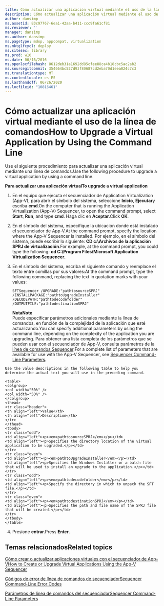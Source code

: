 ```yaml
---
title: Cómo actualizar una aplicación virtual mediante el uso de la línea de comandos
description: Cómo actualizar una aplicación virtual mediante el uso de la línea de comandos
author: dansimp
ms.assetid: 83c97767-6ea1-42aa-b411-ccc9fa61cf81
ms.reviewer: ''
manager: dansimp
ms.author: dansimp
ms.pagetype: mdop, appcompat, virtualization
ms.mktglfcycl: deploy
ms.sitesec: library
ms.prod: w10
ms.date: 06/16/2016
ms.openlocfilehash: 8612deb31a1692dd85cfee88ca4b18cbc5ac2ab2
ms.sourcegitcommit: 354664bc527d93f80687cd2eba70d1eea024c7c3
ms.translationtype: MT
ms.contentlocale: es-ES
ms.lasthandoff: 06/26/2020
ms.locfileid: "10816461"
---
```

# <span data-ttu-id="fe2a0-103">Cómo actualizar una aplicación virtual mediante el uso de la línea de comandos</span><span class="sxs-lookup"><span data-stu-id="fe2a0-103">How to Upgrade a Virtual Application by Using the Command Line</span></span>


<span data-ttu-id="fe2a0-104">Use el siguiente procedimiento para actualizar una aplicación virtual mediante una línea de comandos.</span><span class="sxs-lookup"><span data-stu-id="fe2a0-104">Use the following procedure to upgrade a virtual application by using a command line.</span></span>

**<span data-ttu-id="fe2a0-105">Para actualizar una aplicación virtual</span><span class="sxs-lookup"><span data-stu-id="fe2a0-105">To upgrade a virtual application</span></span>**

1.  <span data-ttu-id="fe2a0-106">En el equipo que ejecuta el secuenciador de Application Virtualization (App-V), para abrir el símbolo del sistema, seleccione **Inicio**, **Ejecutar**y escriba **cmd**.</span><span class="sxs-lookup"><span data-stu-id="fe2a0-106">On the computer that is running the Application Virtualization (App-V) Sequencer, to open the command prompt, select **Start**, **Run**, and type **cmd**.</span></span> <span data-ttu-id="fe2a0-107">Haga clic en **Aceptar**.</span><span class="sxs-lookup"><span data-stu-id="fe2a0-107">Click **OK**.</span></span>

2.  <span data-ttu-id="fe2a0-108">En el símbolo del sistema, especifique la ubicación donde está instalado el secuenciador de App-V.</span><span class="sxs-lookup"><span data-stu-id="fe2a0-108">At the command prompt, specify the location where the App-V Sequencer is installed.</span></span> <span data-ttu-id="fe2a0-109">Por ejemplo, en el símbolo del sistema, puede escribir lo siguiente: **CD c:\\Archivos de la aplicación SPRJ de virtualización**.</span><span class="sxs-lookup"><span data-stu-id="fe2a0-109">For example, at the command prompt, you could type the following: **cd C:\\Program Files\\Microsoft Application Virtualization Sequencer**.</span></span>

3.  <span data-ttu-id="fe2a0-110">En el símbolo del sistema, escriba el siguiente comando y reemplace el texto entre comillas por sus valores:</span><span class="sxs-lookup"><span data-stu-id="fe2a0-110">At the command prompt, type the following command, replacing the text in quotation marks with your values:</span></span>

    `SFTSequencer /UPGRADE:"pathtosourceSPRJ" /INSTALLPACKAGE:"pathtoUpgradeInstaller" /DECODEPATH:"pathtodecodefolder" /OUTPUTFILE:"pathtodestinationSPRJ"`

    **<span data-ttu-id="fe2a0-111">Nota</span><span class="sxs-lookup"><span data-stu-id="fe2a0-111">Note</span></span>**  
    <span data-ttu-id="fe2a0-112">Puede especificar parámetros adicionales mediante la línea de comandos, en función de la complejidad de la aplicación que esté actualizando.</span><span class="sxs-lookup"><span data-stu-id="fe2a0-112">You can specify additional parameters by using the command line, depending on the complexity of the application you are upgrading.</span></span> <span data-ttu-id="fe2a0-113">Para obtener una lista completa de los parámetros que se pueden usar con el secuenciador de App-V, consulta parámetros de la [línea de comandos Sequencer](sequencer-command-line-parameters.md).</span><span class="sxs-lookup"><span data-stu-id="fe2a0-113">For a complete list of parameters that are available for use with the App-V Sequencer, see [Sequencer Command-Line Parameters](sequencer-command-line-parameters.md).</span></span>



~~~
Use the value descriptions in the following table to help you determine the actual text you will use in the preceding command.

<table>
<colgroup>
<col width="50%" />
<col width="50%" />
</colgroup>
<thead>
<tr class="header">
<th align="left">Value</th>
<th align="left">Description</th>
</tr>
</thead>
<tbody>
<tr class="odd">
<td align="left"><p><em>pathtosourceSPRJ</em></p></td>
<td align="left"><p>Specifies the directory location of the virtual application to be upgraded.</p></td>
</tr>
<tr class="even">
<td align="left"><p><em>pathtoUpgradeInstaller</em></p></td>
<td align="left"><p>Specifies the Windows Installer or a batch file that will be used to install an upgrade to the application.</p></td>
</tr>
<tr class="odd">
<td align="left"><p><em>pathtodecodefolder</em></p></td>
<td align="left"><p>Specify the directory in which to unpack the SFT file.</p></td>
</tr>
<tr class="even">
<td align="left"><p><em>pathtodestinationSPRJ</em></p></td>
<td align="left"><p>Specifies the path and file name of the SPRJ file that will be created.</p></td>
</tr>
</tbody>
</table>
~~~



4. <span data-ttu-id="fe2a0-114">Presione **entrar**.</span><span class="sxs-lookup"><span data-stu-id="fe2a0-114">Press **Enter**.</span></span>

## <span data-ttu-id="fe2a0-115">Temas relacionados</span><span class="sxs-lookup"><span data-stu-id="fe2a0-115">Related topics</span></span>


[<span data-ttu-id="fe2a0-116">Cómo crear o actualizar aplicaciones virtuales con el secuenciador de App-V</span><span class="sxs-lookup"><span data-stu-id="fe2a0-116">How to Create or Upgrade Virtual Applications Using the App-V Sequencer</span></span>](how-to-create-or-upgrade-virtual-applications-using--the-app-v-sequencer.md)

[<span data-ttu-id="fe2a0-117">Códigos de error de línea de comandos de secuenciador</span><span class="sxs-lookup"><span data-stu-id="fe2a0-117">Sequencer Command-Line Error Codes</span></span>](sequencer-command-line-error-codes.md)

[<span data-ttu-id="fe2a0-118">Parámetros de línea de comandos del secuenciador</span><span class="sxs-lookup"><span data-stu-id="fe2a0-118">Sequencer Command-Line Parameters</span></span>](sequencer-command-line-parameters.md)










